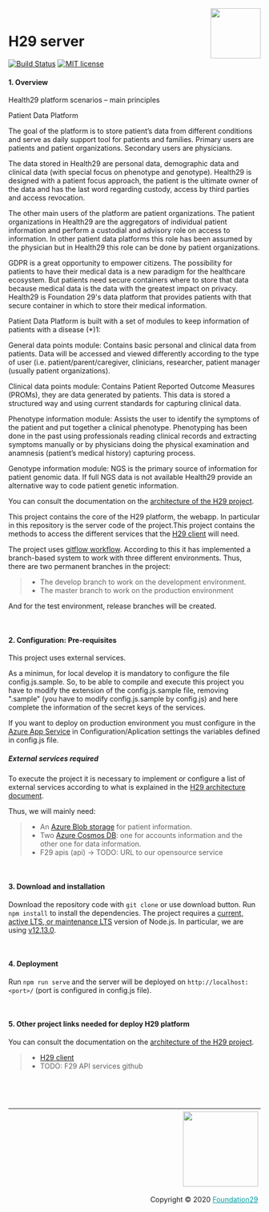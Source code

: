 <div style="margin-bottom: 1%; padding-bottom: 2%;">
	<img align="right" width="100px" src="/src/assets/img/health29-medium.png">
</div>		

H29 server
===============================================================================================================================

[![Build Status](https://f29.visualstudio.com/Health29/_apis/build/status/dev/H29%20-%20DEV%20-%20server%20-%20CI?repoName=foundation29org%2FH29_Server&branchName=develop)](https://f29.visualstudio.com/Health29/_build/latest?definitionId=98&repoName=foundation29org%2FH29_Server&branchName=develop)
[![MIT license](https://img.shields.io/badge/license-MIT-brightgreen.svg)](http://opensource.org/licenses/MIT)

#### 1. Overview

Health29 platform scenarios – main principles

Patient Data Platform

The goal of the platform is to store patient’s data from different conditions and serve as daily support tool for patients and families. Primary users are patients and patient organizations. Secondary users are physicians.

The data stored in Health29 are personal data, demographic data and clinical data (with special focus on phenotype and genotype). Health29 is designed with a patient focus approach, the patient is the ultimate owner of the data and has the last word regarding custody, access by third parties and access revocation.

The other main users of the platform are patient organizations. The patient organizations in Health29 are the aggregators of individual patient information and perform a custodial and advisory role on access to information. In other patient data platforms this role has been assumed by the physician but in Health29 this role can be done by patient organizations.

GDPR is a great opportunity to empower citizens. The possibility for patients to have their medical data is a new paradigm for the healthcare ecosystem. But patients need secure containers where to store that data because medical data is the data with the greatest impact on privacy. Health29 is Foundation 29's data platform that provides patients with that secure container in which to store their medical information.

Patient Data Platform is built with a set of modules to keep information of patients with a disease (*)1:

General data points module: Contains basic personal and clinical data from patients. Data will be accessed and viewed differently according to the type of user (i.e. patient/parent/caregiver, clinicians, researcher, patient manager (usually patient organizations).



Clinical data points module: Contains Patient Reported Outcome Measures (PROMs), they are data generated by patients. This data is stored a structured way and using current standards for capturing clinical data.



Phenotype information module: Assists the user to identify the symptoms of the patient and put together a clinical phenotype. Phenotyping has been done in the past using professionals reading clinical records and extracting symptoms manually or by physicians doing the physical examination and anamnesis (patient’s medical history) capturing process.



Genotype information module: NGS is the primary source of information for patient genomic data. If full NGS data is not available Health29 provide an alternative way to code patient genetic information.

You can consult the documentation on the [architecture of the H29 project](https://health29.readthedocs.io/en/latest/).

This project contains the core of the H29 platform, the webapp. In particular in this repository is the server code of the project.This project contains the methods to access the different services that the [H29 client](https://github.com/foundation29org/H29_Client) will need.

The project uses [gitflow workflow](https://nvie.com/posts/a-successful-git-branching-model/).
According to this it has implemented a branch-based system to work with three different environments. Thus, there are two permanent branches in the project:
>- The develop branch to work on the development environment.
>- The master branch to work on the production environment

And for the test environment, release branches will be created.

<p>&nbsp;</p>

#### 2. Configuration: Pre-requisites

This project uses external services.

As a minimun, for local develop it is mandatory to configure the file config.js.sample. So, to be able to compile and execute this project you have to modify the extension of the config.js.sample file, removing ".sample" (you have to modify config.js.sample by config.js) and here complete the information of the secret keys of the services.

If you want to deploy on production environment you must configure in the [Azure App Service](https://docs.microsoft.com/en-US/azure/app-service/) in Configuration/Aplication settings the variables defined in config.js file.

##### External services required

To execute the project it is necessary to implement or configure a list of external services according to what is explained in the [H29 architecture document](https://health29.readthedocs.io/en/latest/).

Thus, we will mainly need:

>- An [Azure Blob storage](https://docs.microsoft.com/en-US/azure/storage/blobs/storage-blobs-introduction) for patient information.
>- Two [Azure Cosmos DB](https://docs.microsoft.com/en-US/azure/cosmos-db/introduction): one for accounts information and the other one for data information.
>- F29 apis (api) -> TODO: URL to our opensource service


<p>&nbsp;</p>

#### 3. Download and installation

Download the repository code with `git clone` or use download button.
Run `npm install` to install the dependencies.
The project requires a  [current, active LTS, or maintenance LTS](https://nodejs.org/en/about/releases/) version of Node.js. In particular, we are using [v12.13.0](https://nodejs.org/download/release/v12.13.0/).

<p>&nbsp;</p>

#### 4. Deployment

Run `npm run serve` and the server will be deployed on `http://localhost:<port>/` (port is configured in config.js file).

<p>&nbsp;</p>

#### 5. Other project links needed for deploy H29 platform

You can consult the documentation on the [architecture of the H29 project](https://health29.readthedocs.io/en/latest/).

>- [H29 client](https://github.com/foundation29org/H29_Client)
>- TODO: F29 API services github

<p>&nbsp;</p>
<p>&nbsp;</p>


<div style="border-top: 1px solid !important;
	padding-top: 1% !important;
    padding-right: 1% !important;
    padding-bottom: 0.1% !important;">
	<div align="right">
		<img width="150px" src="https://dx29.ai/assets/img/logo-foundation-twentynine-footer.png">
	</div>
	<div align="right" style="padding-top: 0.5% !important">
		<p align="right">
			Copyright © 2020
			<a style="color:#009DA0" href="https://www.foundation29.org/" target="_blank"> Foundation29</a>
		</p>
	</div>
<div>
